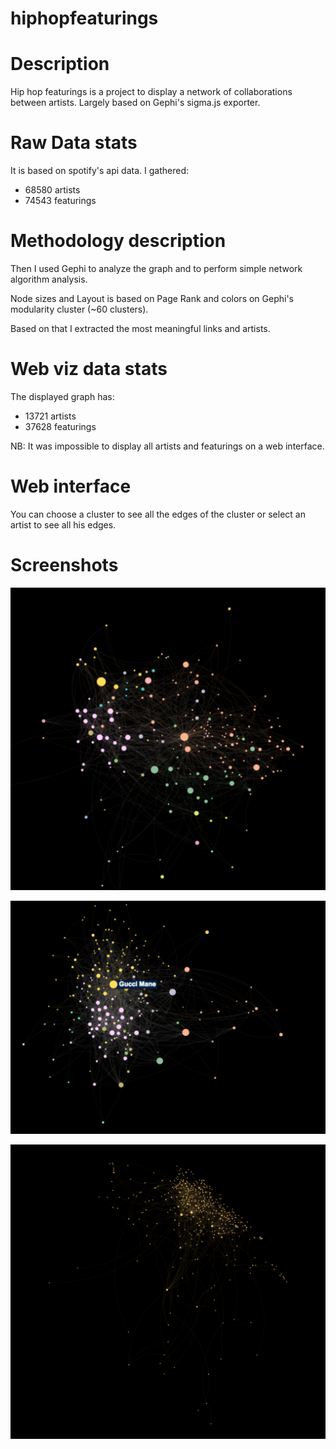 hiphopfeaturings
================
# Description
Hip hop featurings is a project to display a network of collaborations between artists.
Largely based on Gephi's sigma.js exporter.

# Raw Data stats
It is based on spotify's api data.
I gathered:
- 68580 artists
- 74543 featurings

# Methodology description
Then I used Gephi to analyze the graph and to perform simple network algorithm analysis.

Node sizes and Layout is based on Page Rank and colors on Gephi's modularity cluster (~60 clusters).

Based on that I extracted the most meaningful links and artists.

# Web viz data stats
The displayed graph has:
- 13721 artists
- 37628 featurings


NB: It was impossible to display all artists and featurings on a web interface.

# Web interface

You can choose a cluster to see all the edges of the cluster or select an artist to see all his edges.


# Screenshots
![E40](screenshot-e40.png?raw=true "E40")

![Gucci Mane](screenshot-gucci-mane.png?raw=true "Gucci Mane")

![Modularity](screenshot-modularity.png?raw=true "Modularity")  
